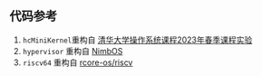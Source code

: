 ## 代码参考

1. `hcMiniKernel`重构自 [清华大学操作系统课程2023年春季课程实验](https://github.com/LearningOS/rCore-Tutorial-Code-2023S)
2. `hypervisor` 重构自 [NimbOS](https://github.com/equation314/nimbos)
3. `riscv64` 重构自 [rcore-os/riscv](https://github.com/rcore-os/riscv)